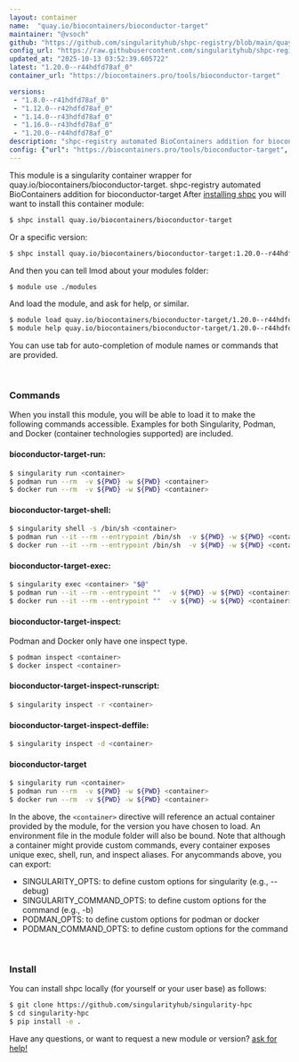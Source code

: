 ```yaml
---
layout: container
name:  "quay.io/biocontainers/bioconductor-target"
maintainer: "@vsoch"
github: "https://github.com/singularityhub/shpc-registry/blob/main/quay.io/biocontainers/bioconductor-target/container.yaml"
config_url: "https://raw.githubusercontent.com/singularityhub/shpc-registry/main/quay.io/biocontainers/bioconductor-target/container.yaml"
updated_at: "2025-10-13 03:52:39.605722"
latest: "1.20.0--r44hdfd78af_0"
container_url: "https://biocontainers.pro/tools/bioconductor-target"

versions:
 - "1.8.0--r41hdfd78af_0"
 - "1.12.0--r42hdfd78af_0"
 - "1.14.0--r43hdfd78af_0"
 - "1.16.0--r43hdfd78af_0"
 - "1.20.0--r44hdfd78af_0"
description: "shpc-registry automated BioContainers addition for bioconductor-target"
config: {"url": "https://biocontainers.pro/tools/bioconductor-target", "maintainer": "@vsoch", "description": "shpc-registry automated BioContainers addition for bioconductor-target", "latest": {"1.20.0--r44hdfd78af_0": "sha256:619565de45f591240b38d7f7f686ab84c487c33b8229e8874b1cb21e2293cc41"}, "tags": {"1.8.0--r41hdfd78af_0": "sha256:c10438260530a2fe354e7904a8e72182d101aadce84916ad8758684b999f807a", "1.12.0--r42hdfd78af_0": "sha256:830a82022c4535909f51e82ca160adad94992eb4820d9541d71cc0a0ca6528bc", "1.14.0--r43hdfd78af_0": "sha256:f3e7ed8316a28c618e8d398750667bb8efe3014999bdc3d5c62db129798d31b5", "1.16.0--r43hdfd78af_0": "sha256:143977e48fa25535f2179916274f92934e3c7f53b7d0a38d73d5d28f6d9b6801", "1.20.0--r44hdfd78af_0": "sha256:619565de45f591240b38d7f7f686ab84c487c33b8229e8874b1cb21e2293cc41"}, "docker": "quay.io/biocontainers/bioconductor-target"}
---
```


This module is a singularity container wrapper for quay.io/biocontainers/bioconductor-target.
shpc-registry automated BioContainers addition for bioconductor-target
After [installing shpc](#install) you will want to install this container module:


```bash
$ shpc install quay.io/biocontainers/bioconductor-target
```

Or a specific version:

```bash
$ shpc install quay.io/biocontainers/bioconductor-target:1.20.0--r44hdfd78af_0
```

And then you can tell lmod about your modules folder:

```bash
$ module use ./modules
```

And load the module, and ask for help, or similar.

```bash
$ module load quay.io/biocontainers/bioconductor-target/1.20.0--r44hdfd78af_0
$ module help quay.io/biocontainers/bioconductor-target/1.20.0--r44hdfd78af_0
```

You can use tab for auto-completion of module names or commands that are provided.

<br>

### Commands

When you install this module, you will be able to load it to make the following commands accessible.
Examples for both Singularity, Podman, and Docker (container technologies supported) are included.

#### bioconductor-target-run:

```bash
$ singularity run <container>
$ podman run --rm  -v ${PWD} -w ${PWD} <container>
$ docker run --rm  -v ${PWD} -w ${PWD} <container>
```

#### bioconductor-target-shell:

```bash
$ singularity shell -s /bin/sh <container>
$ podman run --it --rm --entrypoint /bin/sh  -v ${PWD} -w ${PWD} <container>
$ docker run --it --rm --entrypoint /bin/sh  -v ${PWD} -w ${PWD} <container>
```

#### bioconductor-target-exec:

```bash
$ singularity exec <container> "$@"
$ podman run --it --rm --entrypoint ""  -v ${PWD} -w ${PWD} <container> "$@"
$ docker run --it --rm --entrypoint ""  -v ${PWD} -w ${PWD} <container> "$@"
```

#### bioconductor-target-inspect:

Podman and Docker only have one inspect type.

```bash
$ podman inspect <container>
$ docker inspect <container>
```

#### bioconductor-target-inspect-runscript:

```bash
$ singularity inspect -r <container>
```

#### bioconductor-target-inspect-deffile:

```bash
$ singularity inspect -d <container>
```



#### bioconductor-target

```bash
$ singularity run <container>
$ podman run --rm  -v ${PWD} -w ${PWD} <container>
$ docker run --rm  -v ${PWD} -w ${PWD} <container>
```


In the above, the `<container>` directive will reference an actual container provided
by the module, for the version you have chosen to load. An environment file in the
module folder will also be bound. Note that although a container
might provide custom commands, every container exposes unique exec, shell, run, and
inspect aliases. For anycommands above, you can export:

 - SINGULARITY_OPTS: to define custom options for singularity (e.g., --debug)
 - SINGULARITY_COMMAND_OPTS: to define custom options for the command (e.g., -b)
 - PODMAN_OPTS: to define custom options for podman or docker
 - PODMAN_COMMAND_OPTS: to define custom options for the command

<br>

### Install

You can install shpc locally (for yourself or your user base) as follows:

```bash
$ git clone https://github.com/singularityhub/singularity-hpc
$ cd singularity-hpc
$ pip install -e .
```

Have any questions, or want to request a new module or version? [ask for help!](https://github.com/singularityhub/singularity-hpc/issues)